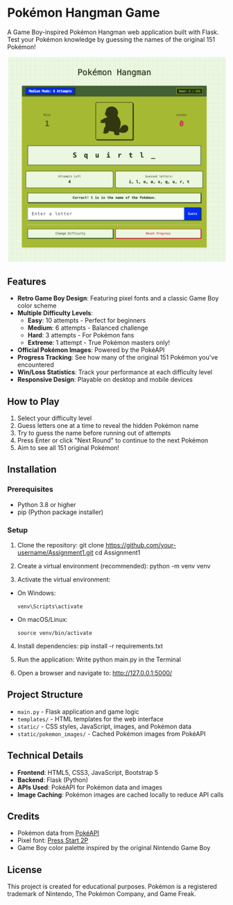 # Pokémon Hangman Game

A Game Boy-inspired Pokémon Hangman web application built with Flask. Test your Pokémon knowledge by guessing the names of the original 151 Pokémon!

![Pokémon Hangman Screenshot](https://github.com/shortleif/Assignment1/blob/main/static/preview.png)

## Features

- **Retro Game Boy Design**: Featuring pixel fonts and a classic Game Boy color scheme
- **Multiple Difficulty Levels**:
  - **Easy**: 10 attempts - Perfect for beginners
  - **Medium**: 6 attempts - Balanced challenge
  - **Hard**: 3 attempts - For Pokémon fans
  - **Extreme**: 1 attempt - True Pokémon masters only!
- **Official Pokémon Images**: Powered by the PokéAPI
- **Progress Tracking**: See how many of the original 151 Pokémon you've encountered
- **Win/Loss Statistics**: Track your performance at each difficulty level
- **Responsive Design**: Playable on desktop and mobile devices

## How to Play

1. Select your difficulty level
2. Guess letters one at a time to reveal the hidden Pokémon name
3. Try to guess the name before running out of attempts
4. Press Enter or click "Next Round" to continue to the next Pokémon
5. Aim to see all 151 original Pokémon!

## Installation

### Prerequisites

- Python 3.8 or higher
- pip (Python package installer)

### Setup

1. Clone the repository:
git clone https://github.com/your-username/Assignment1.git cd Assignment1
2. Create a virtual environment (recommended):
python -m venv venv

3. Activate the virtual environment:
- On Windows:
  ```
  venv\Scripts\activate
  ```
- On macOS/Linux:
  ```
  source venv/bin/activate
  ```

4. Install dependencies:
pip install -r requirements.txt

5. Run the application:
Write python main.py in the Terminal


6. Open a browser and navigate to:
http://127.0.0.1:5000/


## Project Structure

- `main.py` - Flask application and game logic
- `templates/` - HTML templates for the web interface
- `static/` - CSS styles, JavaScript, images, and Pokémon data
- `static/pokemon_images/` - Cached Pokémon images from PokéAPI

## Technical Details

- **Frontend**: HTML5, CSS3, JavaScript, Bootstrap 5
- **Backend**: Flask (Python)
- **APIs Used**: PokéAPI for Pokémon data and images
- **Image Caching**: Pokémon images are cached locally to reduce API calls

## Credits

- Pokémon data from [PokéAPI](https://pokeapi.co/)
- Pixel font: [Press Start 2P](https://fonts.google.com/specimen/Press+Start+2P)
- Game Boy color palette inspired by the original Nintendo Game Boy

## License

This project is created for educational purposes. Pokémon is a registered trademark of Nintendo, The Pokémon Company, and Game Freak.
